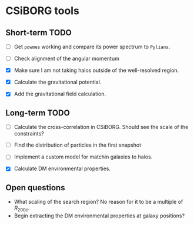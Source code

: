 # CSiBORG tools

## Short-term TODO
- [ ] Get `powmes` working and compare its power spectrum to `Pylians`.
- [ ] Check alignment of the angular momentum
- [x] Make sure I am not taking halos outside of the well-resolved region.
- [x] Calculate the gravitational potential.
- [x] Add the gravitational field calculation.


## Long-term TODO
- [ ] Calculate the cross-correlation in CSiBORG. Should see the scale of the constraints?
- [ ] Find the distribution of particles in the first snapshot
- [ ] Implement a custom model for matchin galaxies to halos.
- [x] Calculate DM environmental properties.


## Open questions
- What scaling of the search region? No reason for it to be a multiple of $R_{200c}$.
- Begin extracting the DM environmental properties at galaxy positions?
